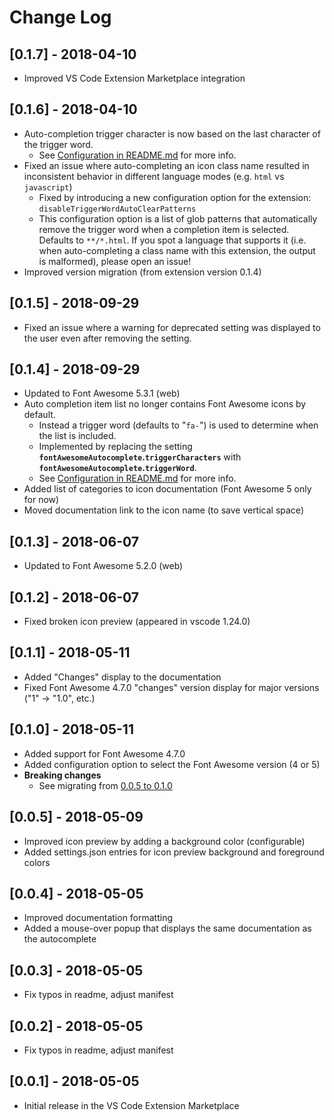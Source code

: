 # Change Log
## [0.1.7] - 2018-04-10
- Improved VS Code Extension Marketplace integration

## [0.1.6] - 2018-04-10
- Auto-completion trigger character is now based on the last character of the trigger word.
   - See [Configuration in README.md](README.md#configuration) for more info.
- Fixed an issue where auto-completing an icon class name resulted in inconsistent behavior in different language modes (e.g. `html` vs `javascript`)
  - Fixed by introducing a new configuration option for the extension: `disableTriggerWordAutoClearPatterns`
  - This configuration option is a list of glob patterns that automatically remove the trigger word when a completion item is selected. Defaults to `**/*.html`. If you spot a language that supports it (i.e. when auto-completing a class name with this extension, the output is malformed), please open an issue!
- Improved version migration (from extension version 0.1.4)

## [0.1.5] - 2018-09-29
- Fixed an issue where a warning for deprecated setting was displayed to the user even after removing the setting.

## [0.1.4] - 2018-09-29
- Updated to Font Awesome 5.3.1 (web)
- Auto completion item list no longer contains Font Awesome icons by default.
   - Instead a trigger word (defaults to "`fa-`") is used to determine when the list is included.
   - Implemented by replacing the setting **`fontAwesomeAutocomplete`.`triggerCharacters`** with **`fontAwesomeAutocomplete`.`triggerWord`**.
   - See [Configuration in README.md](README.md#configuration) for more info.
- Added list of categories to icon documentation (Font Awesome 5 only for now)
- Moved documentation link to the icon name (to save vertical space) 

## [0.1.3] - 2018-06-07
- Updated to Font Awesome 5.2.0 (web)

## [0.1.2] - 2018-06-07
- Fixed broken icon preview (appeared in vscode 1.24.0)

## [0.1.1] - 2018-05-11
- Added "Changes" display to the documentation
- Fixed Font Awesome 4.7.0 "changes" version display for major versions ("1" -> "1.0", etc.)

## [0.1.0] - 2018-05-11
- Added support for Font Awesome 4.7.0
- Added configuration option to select the Font Awesome version (4 or 5)
- **Breaking changes**
  - See migrating from [0.0.5 to 0.1.0](https://github.com/Janne252/vscode-fontawesome-auto-complete/blob/master/migrations/v0.0.5-to-0.1.0.md)

## [0.0.5] - 2018-05-09
- Improved icon preview by adding a background color (configurable)
- Added settings.json entries for icon preview background and foreground colors

## [0.0.4] - 2018-05-05
- Improved documentation formatting
- Added a mouse-over popup that displays the same documentation as the autocomplete

##  [0.0.3] - 2018-05-05
- Fix typos in readme, adjust manifest

##  [0.0.2] - 2018-05-05
- Fix typos in readme, adjust manifest

##  [0.0.1] - 2018-05-05
- Initial release in the VS Code Extension Marketplace
